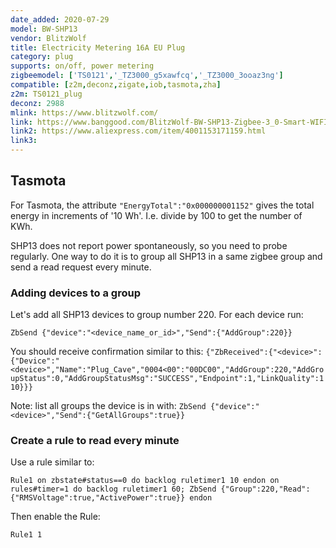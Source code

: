 ```yaml
---
date_added: 2020-07-29
model: BW-SHP13
vendor: BlitzWolf
title: Electricity Metering 16A EU Plug 
category: plug
supports: on/off, power metering
zigbeemodel: ['TS0121','_TZ3000_g5xawfcq','_TZ3000_3ooaz3ng']
compatible: [z2m,deconz,zigate,iob,tasmota,zha]
z2m: TS0121_plug
deconz: 2988
mlink: https://www.blitzwolf.com/
link: https://www.banggood.com/BlitzWolf-BW-SHP13-Zigbee-3_0-Smart-WIFI-Socket-16A-EU-Plug-Electricity-Metering-APP-Remote-Controller-Timer-Work-with-Amazon-Alexa-Google-Home-p-1679992.html
link2: https://www.aliexpress.com/item/4001153171159.html
link3: 
---
```


## Tasmota
For Tasmota, the attribute `"EnergyTotal":"0x000000001152"` gives the total energy in increments of '10 Wh'. I.e. divide by 100 to get the number of KWh.

SHP13 does not report power spontaneously, so you need to probe regularly. One way to do it is to group all SHP13 in a same zigbee group and send a read request every minute.

### Adding devices to a group

Let's add all SHP13 devices to group number 220. For each device run:

```ZbSend {"device":"<device_name_or_id>","Send":{"AddGroup":220}}```

You should receive confirmation similar to this: `{"ZbReceived":{"<device>":{"Device":"<device>","Name":"Plug_Cave","0004<00":"00DC00","AddGroup":220,"AddGroupStatus":0,"AddGroupStatusMsg":"SUCCESS","Endpoint":1,"LinkQuality":110}}}`

Note: list all groups the device is in with: `ZbSend {"device":"<device>","Send":{"GetAllGroups":true}}`

### Create a rule to read every minute

Use a rule similar to:

```
Rule1 on zbstate#status==0 do backlog ruletimer1 10 endon on rules#timer=1 do backlog ruletimer1 60; ZbSend {"Group":220,"Read":{"RMSVoltage":true,"ActivePower":true}} endon
```

Then enable the Rule:
```
Rule1 1
```
